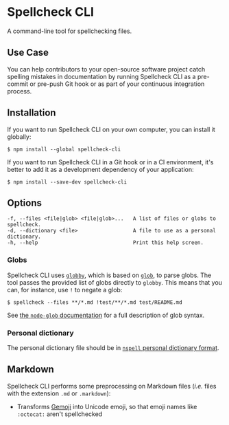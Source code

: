 # Spellcheck CLI

A command-line tool for spellchecking files.

## Use Case

You can help contributors to your open-source software project catch spelling mistakes in documentation by running Spellcheck CLI as a pre-commit or pre-push Git hook or as part of your continuous integration process.

## Installation

If you want to run Spellcheck CLI on your own computer, you can install it globally:

```
$ npm install --global spellcheck-cli
```

If you want to run Spellcheck CLI in a Git hook or in a CI environment, it's better to add it as a development dependency of your application:

```
$ npm install --save-dev spellcheck-cli
```

## Options

```
-f, --files <file|glob> <file|glob>...   A list of files or globs to spellcheck.
-d, --dictionary <file>                  A file to use as a personal dictionary.
-h, --help                               Print this help screen.
```

### Globs

Spellcheck CLI uses [`globby`](https://github.com/sindresorhus/globby), which is based on [`glob`](https://github.com/isaacs/node-glob), to parse globs. The tool passes the provided list of globs directly to `globby`. This means that you can, for instance, use `!` to negate a glob:

```
$ spellcheck --files **/*.md !test/**/*.md test/README.md
```

See [the `node-glob` documentation](https://github.com/isaacs/node-glob#glob-primer) for a full description of glob syntax.

### Personal dictionary

The personal dictionary file should be in [`nspell` personal dictionary format](https://github.com/wooorm/nspell#personal-dictionary-documents).

## Markdown

Spellcheck CLI performs some preprocessing on Markdown files (_i.e._ files with the extension `.md` or `.markdown`):

- Transforms [Gemoji](https://github.com/wooorm/gemoji) into Unicode emoji, so that emoji names like `:octocat:` aren't spellchecked

